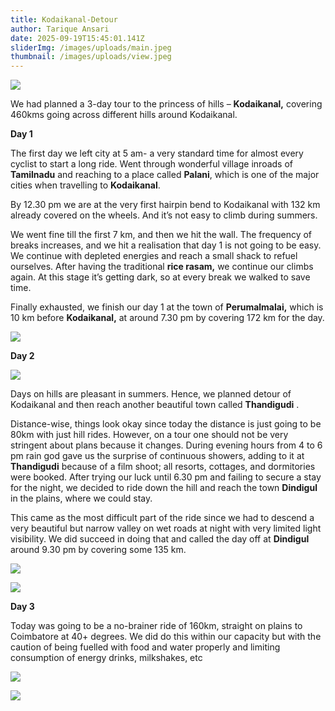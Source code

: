 ```yaml
---
title: Kodaikanal-Detour
author: Tarique Ansari
date: 2025-09-19T15:45:01.141Z
sliderImg: /images/uploads/main.jpeg
thumbnail: /images/uploads/view.jpeg
---
```

![](/images/uploads/cover.jpg)

We had planned a 3-day tour to the princess of hills – **Kodaikanal,** covering 460kms going across different hills around Kodaikanal.

**Day 1**

The first day we left city at 5 am- a very standard time for almost every cyclist to start a long ride. Went through wonderful village inroads of **Tamilnadu** and reaching to a place called **Palani**, which is one of the major cities when travelling to **Kodaikanal**.

By 12.30 pm we are at the very first hairpin bend to Kodaikanal with 132 km already covered on the wheels. And it’s not easy to climb during summers.

We went fine till the first 7 km, and then we hit the wall. The frequency of breaks increases, and we hit a realisation that day 1 is not going to be easy. We continue with depleted energies and reach a small shack to refuel ourselves. After having the traditional **rice rasam,** we continue our climbs again. At this stage it’s getting dark, so at every break we walked to save time.

Finally exhausted, we finish our day 1 at the town of **Perumalmalai,** which is 10 km before **Kodaikanal,** at around 7.30 pm by covering 172 km for the day.

![](/images/uploads/2nd.png)

**Day 2**

![](/images/uploads/slide.jpeg)

Days on hills are pleasant in summers. Hence, we planned detour of Kodaikanal and then reach another beautiful town called **Thandigudi** .

Distance-wise, things look okay since today the distance is just going to be 80km with just hill rides. However, on a tour one should not be very stringent about plans because it changes. During evening hours from 4 to 6 pm rain god gave us the surprise of continuous showers, adding to it at **Thandigudi** because of a film shoot; all resorts, cottages, and dormitories were booked. After trying our luck until 6.30 pm and failing to secure a stay for the night, we decided to ride down the hill and reach the town **Dindigul** in the plains, where we could stay.

This came as the most difficult part of the ride since we had to descend a very beautiful but narrow valley on wet roads at night with very limited light visibility. We did succeed in doing that and called the day off at **Dindigul** around 9.30 pm by covering some 135 km.

![](/images/uploads/3rd.png)

![](/images/uploads/4th.png)

**Day 3**

Today was going to be a no-brainer ride of 160km, straight on plains to Coimbatore at 40+ degrees. We did do this within our capacity but with the caution of being fuelled with food and water properly and limiting consumption of energy drinks, milkshakes, etc

![](/images/uploads/5.png)

![](/images/uploads/whatsapp-image-2025-09-19-at-21.24.59.jpeg)
